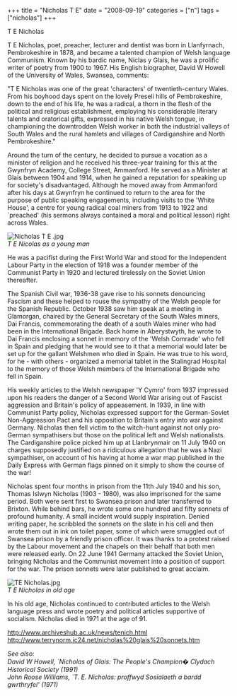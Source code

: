 +++
title = "Nicholas T E"
date = "2008-09-19"
categories = ["n"]
tags = ["nicholas"]
+++

T E Nicholas

T E Nicholas, poet, preacher, lecturer and dentist was born in Llanfyrnach, Pembrokeshire in 1878, and became a talented champion of Welsh language Communism. Known by his bardic name, Niclas y Glais, he was a prolific writer of poetry from 1900 to 1967. His English biographer, David W Howell of the University of Wales, Swansea, comments:

"T E Nicholas was one of the great 'characters' of twentieth-century Wales. From his boyhood days spent on the lovely Preseli hills of Pembrokeshire, down to the end of his life, he was a radical, a thorn in the flesh of the political and religious establishment, employing his considerable literary talents and oratorical gifts, expressed in his native Welsh tongue, in championing the downtrodden Welsh worker in both the industrial valleys of South Wales and the rural hamlets and villages of Cardiganshire and North Pembrokeshire."

Around the turn of the century, he decided to pursue a vocation as a minister of religion and he received his three-year training for this at the Gwynfryn Academy, College Street, Ammanford. He served as a Minister at Glais between 1904 and 1914, when he gained a reputation for speaking up for society's disadvantaged. Although he moved away from Ammanford after his days at Gwynfryn he continued to return to the area for the purpose of public speaking engagements, including visits to the 'White House', a centre for young radical coal miners from 1913 to 1922 and \`preached' (his sermons always contained a moral and political lesson) right across Wales.

![Nicholas T E .jpg](http://graham.thewebtailor.co.uk/archives/Nicholas%20T%20E%20.jpg)  
_T E Nicolas as a young man_

He was a pacifist during the First World War and stood for the Independent Labour Party in the election of 1918 was a founder member of the Communist Party in 1920 and lectured tirelessly on the Soviet Union thereafter.

The Spanish Civil war, 1936-38 gave rise to his sonnets denouncing Fascism and these helped to rouse the sympathy of the Welsh people for the Spanish Republic. October 1938 saw him speak at a meeting in Glamorgan, chaired by the General Secretary of the South Wales miners, Dai Francis, commemorating the death of a south Wales miner who had been in the International Brigade. Back home in Aberystwyth, he wrote to Dai Francis enclosing a sonnet in memory of the 'Welsh Comrade' who fell in Spain and pledging that he would see to it that a memorial would later be set up for the gallant Welshmen who died in Spain. He was true to his word, for he - with others - organized a memorial tablet in the Stalingrad Hospital to the memory of those Welsh members of the International Brigade who fell in Spain.

His weekly articles to the Welsh newspaper 'Y Cymro' from 1937 impressed upon his readers the danger of a Second World War arising out of Fascist aggression and Britain's policy of appeasement. In 1939, in line with Communist Party policy, Nicholas expressed support for the German-Soviet Non-Aggression Pact and his opposition to Britain's entry into war against Germany. Nicholas then fell victim to the witch-hunt against not only pro-German sympathisers but those on the political left and Welsh nationalists. The Cardiganshire police picked him up at Llanbrynmair on 11 July 1940 on charges supposedly justified on a ridiculous allegation that he was a Nazi sympathiser, on account of his having at home a war map published in the Daily Express with German flags pinned on it simply to show the course of the war!

Nicholas spent four months in prison from the 11th July 1940 and his son, Thomas Islwyn Nicholas (1903 - 1980), was also imprisoned for the same period. Both were sent first to Swansea prison and later transferred to Brixton. While behind bars, he wrote some one hundred and fifty sonnets of profound humanity. A small incident would supply inspiration. Denied writing paper, he scribbled the sonnets on the slate in his cell and then wrote them out in ink on toilet paper, some of which were smuggled out of Swansea prison by a friendly prison officer. It was thanks to a protest raised by the Labour movement and the chapels on their behalf that both men were released early. On 22 June 1941 Germany attacked the Soviet Union, bringing Nicholas and the Communist movement into a position of support for the war. The prison sonnets were later published to great acclaim.

![TE Nicholas.jpg](http://graham.thewebtailor.co.uk/archives/TE%20Nicholas.jpg)  
_T E Nicholas in old age_

In his old age, Nicholas continued to contributed articles to the Welsh language press and wrote poetry and political articles supportive of socialism. Nicholas died in 1971 at the age of 91.

  
http://www.archiveshub.ac.uk/news/tenich.html  
http://www.terrynorm.ic24.net/nicholas%20glais%20sonnets.htm

_See also:  
David W Howell, \`Nicholas of Glais: The People's Champion� Clydach Historical Society (1991)  
John Roose Williams, \`T. E. Nicholas: proffwyd Sosialaeth a bardd gwrthryfel' (1971)_
